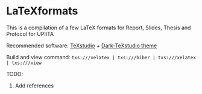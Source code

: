 # LaTeXformats
This is a compilation of a few LaTeX formats for Report, Slides, Thesis and Protocol for UPIITA

Recommended software: [TeXstudio](https://www.texstudio.org/) + [Dark-TeXstudio theme](https://github.com/hasecilu/Dark-TeXstudio)

Build and view command: `txs:///xelatex | txs:///biber | txs:///xelatex | txs:///view`

TODO:
1. Add references
